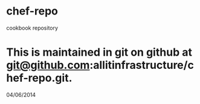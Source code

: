 chef-repo
=========

cookbook repository


# This is maintained in git on github at git@github.com:allitinfrastructure/chef-repo.git.
04/06/2014
